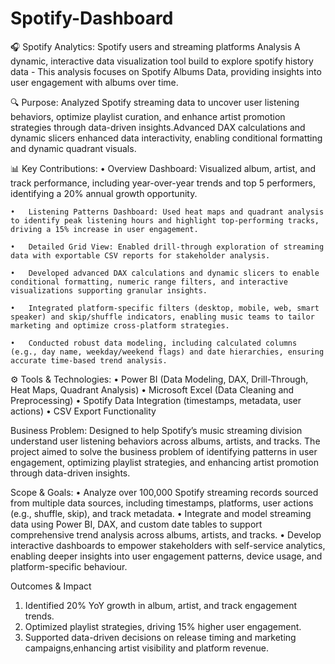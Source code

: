 # Spotify-Dashboard
🎧 Spotify Analytics: Spotify users and streaming platforms Analysis 
      A dynamic, interactive data visualization tool build to explore spotify history data - This analysis focuses on Spotify Albums Data, providing insights into user engagement with albums over time.

🔍 Purpose:
      Analyzed Spotify streaming data to uncover user listening behaviors, optimize playlist curation, and enhance artist promotion strategies through data-driven insights.Advanced DAX calculations and dynamic slicers enhanced data interactivity, enabling conditional formatting and dynamic quadrant visuals.

📊 Key Contributions:
    •	Overview Dashboard: Visualized album, artist, and track performance, including year-over-year trends and top 5 performers, identifying a 20% annual growth opportunity.
    
    •	Listening Patterns Dashboard: Used heat maps and quadrant analysis to identify peak listening hours and highlight top-performing tracks, driving a 15% increase in user engagement.
    
    •	Detailed Grid View: Enabled drill-through exploration of streaming data with exportable CSV reports for stakeholder analysis.
    
    •	Developed advanced DAX calculations and dynamic slicers to enable conditional formatting, numeric range filters, and interactive visualizations supporting granular insights.
    
    •	Integrated platform-specific filters (desktop, mobile, web, smart speaker) and skip/shuffle indicators, enabling music teams to tailor marketing and optimize cross-platform strategies.
    
    •	Conducted robust data modeling, including calculated columns (e.g., day name, weekday/weekend flags) and date hierarchies, ensuring accurate time-based trend analysis.

⚙️ Tools & Technologies:
    •	Power BI (Data Modeling, DAX, Drill-Through, Heat Maps, Quadrant Analysis)
    •	Microsoft Excel (Data Cleaning and Preprocessing)
    •	Spotify Data Integration (timestamps, metadata, user actions)
    •	CSV Export Functionality

Business Problem:
Designed to help Spotify’s music streaming division understand user listening behaviors across albums, artists, and tracks. The project aimed to solve the business problem of identifying patterns in user engagement, optimizing playlist strategies, and enhancing artist promotion through data-driven insights.


Scope & Goals:
•	Analyze over 100,000 Spotify streaming records sourced from multiple data sources, including timestamps, platforms, user actions (e.g., shuffle, skip), and track metadata.
•	Integrate and model streaming data using Power BI, DAX, and custom date tables to support comprehensive trend analysis across albums, artists, and tracks.
•	Develop interactive dashboards to empower stakeholders with self-service analytics, enabling deeper insights into user engagement patterns, device usage, and platform-specific behaviour.

Outcomes & Impact
   1. Identified 20% YoY growth in album, artist, and track engagement trends.
   2. Optimized playlist strategies, driving 15% higher user engagement.
   3. Supported data-driven decisions on release timing and marketing campaigns,enhancing artist visibility and platform revenue.






     
